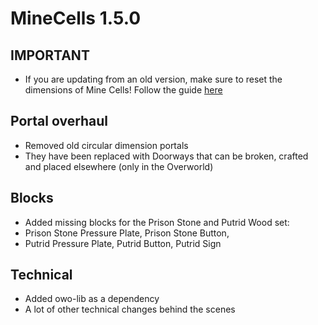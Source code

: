 # MineCells 1.5.0

## **IMPORTANT**

- If you are updating from an old version, make sure to reset the dimensions of Mine Cells! Follow the guide [here](https://github.com/mim1q/MineCells/wiki/Updating-Mine-Cells)

## Portal overhaul

- Removed old circular dimension portals
- They have been replaced with Doorways that can be broken, crafted and placed elsewhere (only in the Overworld)

## Blocks

- Added missing blocks for the Prison Stone and Putrid Wood set:
- Prison Stone Pressure Plate, Prison Stone Button,
- Putrid Pressure Plate, Putrid Button, Putrid Sign

## Technical

- Added owo-lib as a dependency
- A lot of other technical changes behind the scenes
